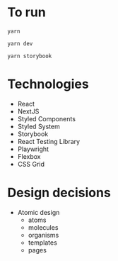 # To run

`yarn`

`yarn dev`

`yarn storybook`

# Technologies

- React
- NextJS
- Styled Components
- Styled System
- Storybook
- React Testing Library
- Playwright
- Flexbox
- CSS Grid

# Design decisions

- Atomic design
  - atoms
  - molecules
  - organisms
  - templates
  - pages

